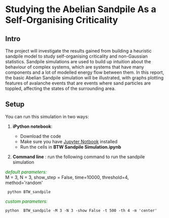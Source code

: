 # Studying the Abelian Sandpile As a Self-Organising Criticality



## Intro

The project will investigate the results gained from building a heuristic sandpile model to study self-organising criticality and non-Gaussian statistics. Sandpile simulations are used to build up intuition about the behaviour of complex systems, which are systems that have many components and a lot of modelled energy flow between them. In this report, the basic Abelian Sandpile simulation will be illustrated, with graphs plotting features of avalanche events that are events where sand particles are toppled, affecting the states of the surrounding area. 

## Setup

You can run this simulation in two ways:

1. **iPython notebook**: 
    - Download the code
    - Make sure you have [Jupyter Notbook](https://jupyter.org/install) installed
    - Run the cells in **BTW Sandpile Simulation.ipynb**

2. **Command line** : run the following command to run the sandpile simulation 

<i style='color: green'> default parameters: </i>  
 M = 3, N = 3, show_step = False, time=10000, threshold=4, method='random'

` python BTW_sandpile`

<i style='color: green'>custom parameters:  </i>
    
` python  BTW_sandpile -M 3 -N 3 -show False -t 500 -th 4 -m 'center' `



